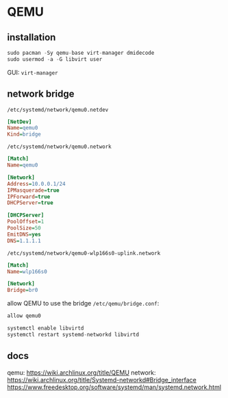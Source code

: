 # QEMU
## installation
```s
sudo pacman -Sy qemu-base virt-manager dmidecode
sudo usermod -a -G libvirt user
```
GUI: `virt-manager`

## network bridge
`/etc/systemd/network/qemu0.netdev`
```ini
[NetDev]
Name=qemu0
Kind=bridge
```

`/etc/systemd/network/qemu0.network`
```ini
[Match]
Name=qemu0

[Network]
Address=10.0.0.1/24
IPMasquerade=true
IPForward=true
DHCPServer=true

[DHCPServer]
PoolOffset=1
PoolSize=50
EmitDNS=yes
DNS=1.1.1.1
```

`/etc/systemd/network/qemu0-wlp166s0-uplink.network`
```ini
[Match]
Name=wlp166s0

[Network]
Bridge=br0
```

allow QEMU to use the bridge `/etc/qemu/bridge.conf`:
```s
allow qemu0
```

```s
systemctl enable libvirtd
systemctl restart systemd-networkd libvirtd
```

## docs
qemu:    https://wiki.archlinux.org/title/QEMU
network: https://wiki.archlinux.org/title/Systemd-networkd#Bridge_interface
         https://www.freedesktop.org/software/systemd/man/systemd.network.html
